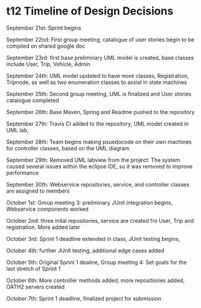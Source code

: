 # t12 Timeline of Design Decisions

September 21st: Sprint begins

September 22nd: First group meeting, catalogue of user stories begin to be compiled on shared google doc

September 23rd: first base preliminary UML model is created, base classes include User, Trip, Vehicle, Admin

September 24th: UML model updated to have more classes, Registration, Tripnode, as well as two enumeration classes to assist in state machines 

September 25th: Second group meeting, UML is finalized and User stories catalogue completed 

September 26th: Base Maven, Spring and Readme pushed to the repository 

September 27th: Travis CI added to the repository, UML model created in UML lab, 

September 28th: Team begins making psuedocode on their own machines for controller classes, based on the UML diagram

September 29th: Removed UML labview from the project: The system caused several issues within the eclipse IDE, so it was removed to improve 
performance

September 30th: Webservice repositories, service, and controller classes are assigned to members  

October 1st: Group meeting 3: preliminary JUnit integration begins, Webservice components worked  

October 2nd: three inital repositories, service  are created fro User, Trip and registration. More added later 

October 3rd: Sprint 1 deadline extended in class, JUnit testing begins, 

October 4th: further JUnit testing, additional edge cases added

October 5th: Original Sprint 1 dealine, Group meeting 4: Set goals for the last stretch of Sprint 1 

October 6th: More controller methods added, more repositiories added, OATH2 servers created 

October 7th: Sprint 1 deadline, finalized project for submission 
